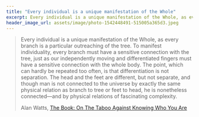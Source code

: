 ```yaml
---
title: "Every individual is a unique manifestation of the Whole"
excerpt: Every individual is a unique manifestation of the Whole, as every branch is a particular outreaching of the tree.
header_image_url: assets/image/photo-1542448491-515005a365d3.jpeg
---
```


> Every individual is a unique manifestation of the Whole, as every branch is a particular outreaching of the tree. To manifest individuality, every branch must have a sensitive connection with the tree, just as our independently moving and differentiated fingers must have a sensitive connection with the whole body. The point, which can hardly be repeated too often, is that differentiation is not separation. The head and the feet are different, but not separate, and though man is not connected to the universe by exactly the same physical relation as branch to tree or feet to head, he is nonetheless connected—and by physical relations of fascinating complexity.
>
> <footer class="blockquote-footer">Alan Watts, <a href="https://www.goodreads.com/work/quotes/58910">The Book: On The Taboo Against Knowing Who You Are</a></footer>

